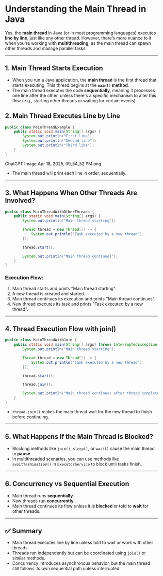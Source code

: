 
# Understanding the Main Thread in Java

Yes, the **main thread** in Java (or in most programming languages) executes **line by line**, just like any other thread. However, there's more nuance to it when you're working with **multithreading**, as the main thread can spawn other threads and manage parallel tasks.

---

## 1. Main Thread Starts Execution

- When you run a Java application, the **main thread** is the first thread that starts executing. This thread begins at the **`main()` method**.
- The main thread executes the code **sequentially**, meaning it processes one line after the other, unless there's a specific mechanism to alter this flow (e.g., starting other threads or waiting for certain events).

## 2. Main Thread Executes Line by Line

```java
public class MainThreadExample {
    public static void main(String[] args) {
        System.out.println("First line");
        System.out.println("Second line");
        System.out.println("Third line");
    }
}
```
ChatGPT Image Apr 18, 2025, 09_54_52 PM.png
- The main thread will print each line in order, sequentially.

---

## 3. What Happens When Other Threads Are Involved?

```java
public class MainThreadWithOtherThreads {
    public static void main(String[] args) {
        System.out.println("Main thread starting");

        Thread thread = new Thread(() -> {
            System.out.println("Task executed by a new thread");
        });

        thread.start();

        System.out.println("Main thread continues");
    }
}
```

### Execution Flow:
1. Main thread starts and prints "Main thread starting".
2. A new thread is created and started.
3. Main thread continues its execution and prints "Main thread continues".
4. New thread executes its task and prints "Task executed by a new thread".

---

## 4. Thread Execution Flow with join()

```java
public class MainThreadWithJoin {
    public static void main(String[] args) throws InterruptedException {
        System.out.println("Main thread starting");

        Thread thread = new Thread(() -> {
            System.out.println("Task executed by a new thread");
        });

        thread.start();

        thread.join();

        System.out.println("Main thread continues after thread completes");
    }
}
```

- `thread.join()` makes the main thread wait for the new thread to finish before continuing.

---

## 5. What Happens If the Main Thread Is Blocked?

- Blocking methods like `join()`, `sleep()`, or `wait()` cause the main thread to **pause**.
- In multithreaded scenarios, you can use methods like `awaitTermination()` in `ExecutorService` to block until tasks finish.

---

## 6. Concurrency vs Sequential Execution

- Main thread runs **sequentially**.
- New threads run **concurrently**.
- Main thread continues its flow unless it is **blocked** or told to **wait** for other threads.

---

## ✅ Summary

- Main thread executes line by line unless told to wait or work with other threads.
- Threads run independently but can be coordinated using `join()` or similar methods.
- Concurrency introduces asynchronous behavior, but the main thread still follows its own sequential path unless interrupted.

